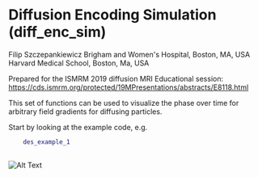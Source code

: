 # Diffusion Encoding Simulation (diff_enc_sim)

Filip Szczepankiewicz
Brigham and Women's Hospital, Boston, MA, USA
Harvard Medical School, Boston, Ma, USA

Prepared for the ISMRM 2019 diffusion MRI Educational session:
https://cds.ismrm.org/protected/19MPresentations/abstracts/E8118.html

This set of functions can be used to visualize the phase over time for arbitrary field gradients for diffusing particles.

Start by looking at the example code, e.g.
```matlab
	des_example_1
    
```

![Alt Text](animations\walkon_1.gif)